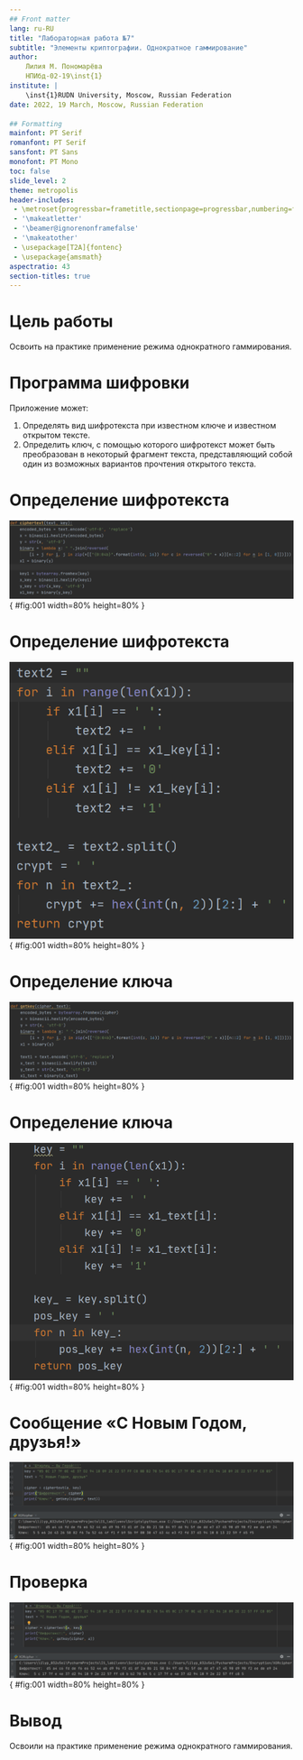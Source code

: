 ```yaml
---
## Front matter
lang: ru-RU
title: "Лабораторная работа №7"
subtitle: "Элементы криптографии. Однократное гаммирование"
author:
    Лилия М. Пономарёва
    НПИбд-02-19\inst{1}
institute: |
	\inst{1}RUDN University, Moscow, Russian Federation
date: 2022, 19 March, Moscow, Russian Federation  

## Formatting
mainfont: PT Serif
romanfont: PT Serif
sansfont: PT Sans
monofont: PT Mono
toc: false
slide_level: 2
theme: metropolis
header-includes: 
 - \metroset{progressbar=frametitle,sectionpage=progressbar,numbering=fraction}
 - '\makeatletter'
 - '\beamer@ignorenonframefalse'
 - '\makeatother'
 - \usepackage[T2A]{fontenc}
 - \usepackage{amsmath}
aspectratio: 43
section-titles: true
---
```


# Цель работы

Освоить на практике применение режима однократного гаммирования.

# Программа шифровки

Приложение может:

1. Определять вид шифротекста при известном ключе и известном открытом тексте.  
2. Определить ключ, с помощью которого шифротекст может быть преобразован в некоторый фрагмент текста, представляющий собой один из
возможных вариантов прочтения открытого текста.

# Определение шифротекста

![Представление данных в двоичном виде](../../image/1.png){ #fig:001 width=80% height=80% }  

# Определение шифротекста

![Реализация сложения по модулю](../../image/2.png){ #fig:001 width=80% height=80% }

# Определение ключа

![Представление данных в двоичном виде](../../image/3.png){ #fig:001 width=80% height=80% }  

# Определение ключа

![Получение ключа](../../image/4.png){ #fig:001 width=80% height=80% }

# Сообщение «С Новым Годом, друзья!»

![Ключ](../../image/5.png){ #fig:001 width=80% height=80% }

# Проверка

![Получение изначального ключа](../../image/6.png){ #fig:001 width=80% height=80% }

# Вывод

Освоили на практике применение режима однократного гаммирования.

